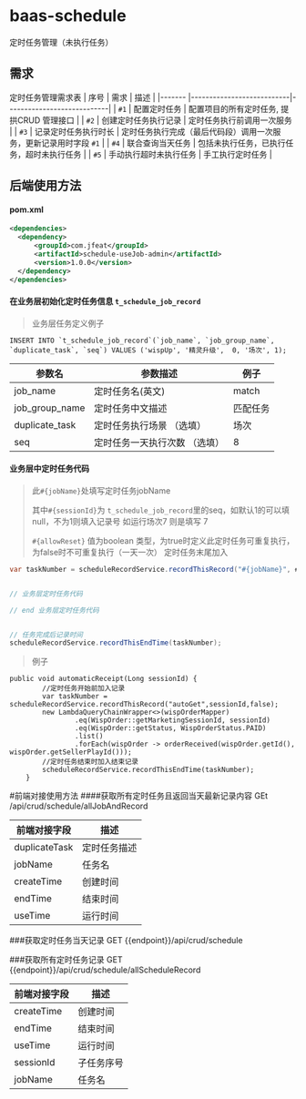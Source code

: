 # baas-schedule
定时任务管理（未执行任务）

## 需求

定时任务管理需求表
|  序号  | 需求                       | 描述                       |
|------- |---------------------------|----------------------------|
| `#1`   | 配置定时任务               | 配置项目的所有定时任务, 提拱CRUD 管理接口 |
| `#2`   | 创建定时任务执行记录        | 定时任务执行前调用一次服务   |
| `#3`   | 记录定时任务执行时长        | 定时任务执行完成（最后代码段）调用一次服务，更新记录用时字段 `#1` |
| `#4`   | 联合查询当天任务            | 包括未执行任务，已执行任务，超时未执行任务 |
| `#5`   | 手动执行超时未执行任务      |  手工执行定时任务  |


## 后端使用方法


#### pom.xml
```xml
<dependencies>
  <dependency>
      <groupId>com.jfeat</groupId>
      <artifactId>schedule-useJob-admin</artifactId>
      <version>1.0.0</version>
  </dependency>
</ependencies>
```

#### 在业务层初始化定时任务信息 `t_schedule_job_record`
> 业务层任务定义例子
```
INSERT INTO `t_schedule_job_record`(`job_name`, `job_group_name`, `duplicate_task`, `seq`) VALUES ('wispUp', '精灵升级',  0, '场次', 1);
```
| 参数名           | 参数描述            |例子|
|---------------|-----------------|-----|
| job_name      | 定时任务名(英文)       |match|
| job_group_name | 定时任务中文描述        |匹配任务|
| duplicate_task | 定时任务执行场景 （选填）   |场次|
| seq           | 定时任务一天执行次数 （选填） |8|


#### 业务层中定时任务代码

>
> 此`#{jobName}`处填写定时任务jobName
>
> 其中`#{sessionId}`为 `t_schedule_job_record`里的seq，如默认1的可以填null，不为1则填入记录号 如运行场次7 则是填写 7
>
> `#{allowReset}` 值为boolean 类型，为true时定义此定时任务可重复执行，为false时不可重复执行（一天一次）
>  定时任务末尾加入

```java 
var taskNumber = scheduleRecordService.recordThisRecord("#{jobName}", #{sessionId)}, #{allowReset});


// 业务层定时任务代码

// end 业务层定时任务代码


// 任务完成后记录时间
scheduleRecordService.recordThisEndTime(taskNumber);
```

>例子
```
public void automaticReceipt(Long sessionId) {
        //定时任务开始前加入记录
        var taskNumber = scheduleRecordService.recordThisRecord("autoGet",sessionId,false);
        new LambdaQueryChainWrapper<>(wispOrderMapper)
                .eq(WispOrder::getMarketingSessionId, sessionId)
                .eq(WispOrder::getStatus, WispOrderStatus.PAID)
                .list()
                .forEach(wispOrder -> orderReceived(wispOrder.getId(), wispOrder.getSellerPlayId()));
        //定时任务结束时加入结束记录
        scheduleRecordService.recordThisEndTime(taskNumber);
    }
```

#前端对接使用方法
####获取所有定时任务且返回当天最新记录内容
GEt   /api/crud/schedule/allJobAndRecord

| 前端对接字段        | 描述     |
|---------------|--------|
| duplicateTask | 定时任务描述 |
| jobName  | 任务名    |
 |createTime| 创建时间   |
|endTime | 结束时间   |
|useTime | 运行时间   |

###获取定时任务当天记录
GET {{endpoint}}/api/crud/schedule

###获取所有定时任务记录
GET {{endpoint}}/api/crud/schedule/allScheduleRecord

| 前端对接字段     | 描述    |
|------------|-------|
| createTime | 创建时间  |
| endTime    | 结束时间  |
| useTime    | 运行时间  |
| sessionId  | 子任务序号 |
| jobName    | 任务名   |

